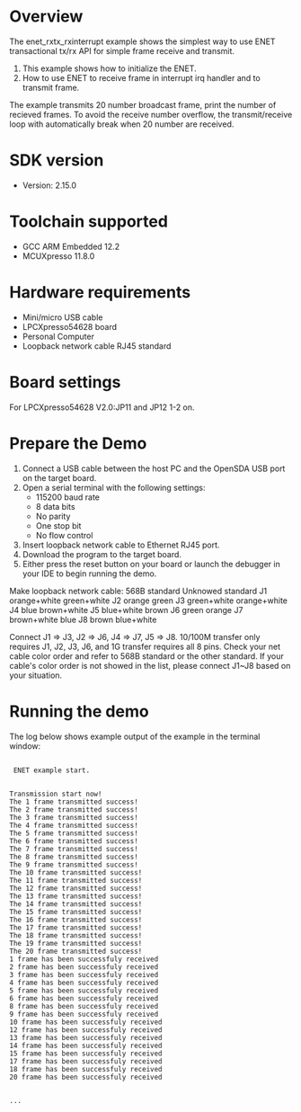 Overview
========

The enet_rxtx_rxinterrupt example shows the simplest way to use ENET transactional tx/rx API for simple frame receive and transmit.

1. This example shows how to initialize the ENET.
2. How to use ENET to receive frame in interrupt irq handler and to transmit frame.

The example transmits 20 number broadcast frame, print the number of recieved frames. To avoid
the receive number overflow, the transmit/receive loop with automatically break when 20 number
are received.



SDK version
===========
- Version: 2.15.0

Toolchain supported
===================
- GCC ARM Embedded  12.2
- MCUXpresso  11.8.0

Hardware requirements
=====================
- Mini/micro USB cable
- LPCXpresso54628 board
- Personal Computer
- Loopback network cable RJ45 standard

Board settings
==============
For LPCXpresso54628 V2.0:JP11 and JP12 1-2 on. 

Prepare the Demo
================
1.  Connect a USB cable between the host PC and the OpenSDA USB port on the target board.
2.  Open a serial terminal with the following settings:
    - 115200 baud rate
    - 8 data bits
    - No parity
    - One stop bit
    - No flow control
3.  Insert loopback network cable to Ethernet RJ45 port.
4.  Download the program to the target board.
5.  Either press the reset button on your board or launch the debugger in your IDE to begin running the demo.

Make loopback network cable:
      568B standard 	 Unknowed standard
J1    orange+white       green+white
J2    orange             green
J3    green+white        orange+white
J4    blue               brown+white
J5    blue+white         brown
J6    green              orange
J7	  brown+white        blue
J8    brown              blue+white

Connect J1 => J3, J2 => J6, J4 => J7, J5 => J8. 10/100M transfer only requires J1, J2, J3, J6, and 1G transfer requires all 8 pins.
Check your net cable color order and refer to 568B standard or the other standard. If your cable's color order is not showed in the list,
please connect J1~J8 based on your situation.

Running the demo
================
The log below shows example output of the example in the terminal window:
~~~~~~~~~~~~~~~~~~~~~~~~~~~~~~~~~~~

 ENET example start.


Transmission start now!
The 1 frame transmitted success!
The 2 frame transmitted success!
The 3 frame transmitted success!
The 4 frame transmitted success!
The 5 frame transmitted success!
The 6 frame transmitted success!
The 7 frame transmitted success!
The 8 frame transmitted success!
The 9 frame transmitted success!
The 10 frame transmitted success!
The 11 frame transmitted success!
The 12 frame transmitted success!
The 13 frame transmitted success!
The 14 frame transmitted success!
The 15 frame transmitted success!
The 16 frame transmitted success!
The 17 frame transmitted success!
The 18 frame transmitted success!
The 19 frame transmitted success!
The 20 frame transmitted success!
1 frame has been successfuly received
2 frame has been successfuly received
3 frame has been successfuly received
4 frame has been successfuly received
5 frame has been successfuly received
6 frame has been successfuly received
8 frame has been successfuly received
9 frame has been successfuly received
10 frame has been successfuly received
12 frame has been successfuly received
13 frame has been successfuly received
14 frame has been successfuly received
15 frame has been successfuly received
17 frame has been successfuly received
18 frame has been successfuly received
20 frame has been successfuly received


...

~~~~~~~~~~~~~~~~~~~~~~~~~~~~~~~~~~~
